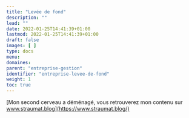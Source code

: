 ```yaml
---
title: "Levée de fond"
description: ""
lead: ""
date: 2022-01-25T14:41:39+01:00
lastmod: 2022-01-25T14:41:39+01:00
draft: false
images: [ ]
type: docs
menu:
domaines:
parent: "entreprise-gestion"
identifier: "entreprise-levee-de-fond"
weight: 1
toc: true
---
```


[Mon second cerveau a déménagé, vous retrouverez mon contenu sur www.straumat.blog](https://www.straumat.blog/)